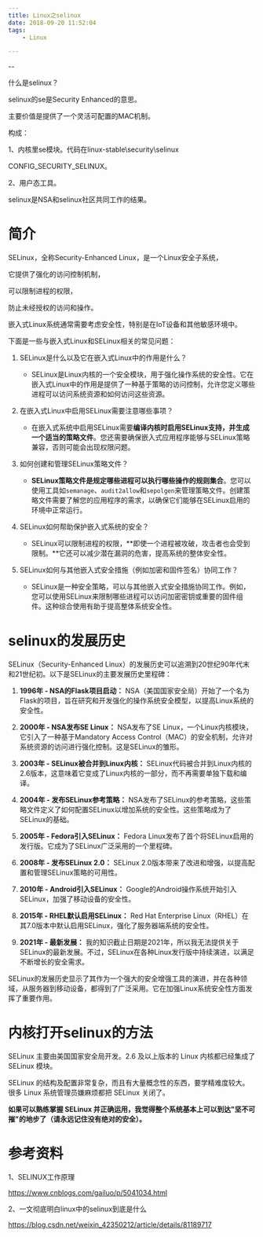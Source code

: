 ```yaml
---
title: Linux之selinux
date: 2018-09-20 11:52:04
tags:
	- Linux

---
```


--

什么是selinux？



selinux的se是Security Enhanced的意思。

主要价值是提供了一个灵活可配置的MAC机制。

构成：

1、内核里se模块。代码在linux-stable\security\selinux

CONFIG_SECURITY_SELINUX。

2、用户态工具。

selinux是NSA和selinux社区共同工作的结果。



# 简介

SELinux，全称Security-Enhanced Linux，是一个Linux安全子系统，

它提供了强化的访问控制机制，

可以限制进程的权限，

防止未经授权的访问和操作。

嵌入式Linux系统通常需要考虑安全性，特别是在IoT设备和其他敏感环境中。

下面是一些与嵌入式Linux和SELinux相关的常见问题：

1. SELinux是什么以及它在嵌入式Linux中的作用是什么？
   - SELinux是Linux内核的一个安全模块，用于强化操作系统的安全性。它在嵌入式Linux中的作用是提供了一种基于策略的访问控制，允许您定义哪些进程可以访问系统资源和如何访问这些资源。

2. 在嵌入式Linux中启用SELinux需要注意哪些事项？
   - 在嵌入式系统中启用SELinux需要**编译内核时启用SELinux支持，并生成一个适当的策略文件**。您还需要确保嵌入式应用程序能够与SELinux策略兼容，否则可能会出现权限问题。

3. 如何创建和管理SELinux策略文件？
   - **SELinux策略文件是规定哪些进程可以执行哪些操作的规则集合**。您可以使用工具如`semanage`、`audit2allow`和`sepolgen`来管理策略文件。创建策略文件需要了解您的应用程序的需求，以确保它们能够在SELinux启用的环境中正常运行。

4. SELinux如何帮助保护嵌入式系统的安全？
   - SELinux可以限制进程的权限，**即使一个进程被攻破，攻击者也会受到限制。**它还可以减少潜在漏洞的危害，提高系统的整体安全性。

5. SELinux如何与其他嵌入式安全措施（例如加密和固件签名）协同工作？
   - SELinux是一种安全策略，可以与其他嵌入式安全措施协同工作。例如，您可以使用SELinux来限制哪些进程可以访问加密密钥或重要的固件组件。这种综合使用有助于提高整体系统安全性。

# selinux的发展历史

SELinux（Security-Enhanced Linux）的发展历史可以追溯到20世纪90年代末和21世纪初。以下是SELinux的主要发展历史里程碑：

1. **1996年 - NSA的Flask项目启动：** NSA（美国国家安全局）开始了一个名为Flask的项目，旨在研究和开发强化的操作系统安全模型，以提高Linux系统的安全性。

2. **2000年 - NSA发布SE Linux：** NSA发布了SE Linux，一个Linux内核模块，它引入了一种基于Mandatory Access Control（MAC）的安全机制，允许对系统资源的访问进行强化控制。这是SELinux的雏形。

3. **2003年 - SELinux被合并到Linux内核：** SELinux代码被合并到Linux内核的2.6版本，这意味着它变成了Linux内核的一部分，而不再需要单独下载和编译。

4. **2004年 - 发布SELinux参考策略：** NSA发布了SELinux的参考策略，这些策略文件定义了如何配置SELinux以增加系统的安全性。这些策略成为了SELinux的基础。

5. **2005年 - Fedora引入SELinux：** Fedora Linux发布了首个将SELinux启用的发行版。它成为了SELinux广泛采用的一个里程碑。

6. **2008年 - 发布SELinux 2.0：** SELinux 2.0版本带来了改进和增强，以提高配置和管理SELinux策略的可用性。

7. **2010年 - Android引入SELinux：** Google的Android操作系统开始引入SELinux，加强了移动设备的安全性。

8. **2015年 - RHEL默认启用SELinux：** Red Hat Enterprise Linux（RHEL）在其7.0版本中默认启用SELinux，强化了服务器端系统的安全性。

9. **2021年 - 最新发展：** 我的知识截止日期是2021年，所以我无法提供关于SELinux的最新发展。不过，SELinux在各种Linux发行版中持续演进，以满足不断增长的安全需求。

SELinux的发展历史显示了其作为一个强大的安全增强工具的演进，并在各种领域，从服务器到移动设备，都得到了广泛采用。它在加强Linux系统安全性方面发挥了重要作用。

# 内核打开selinux的方法





SELinux 主要由美国国家安全局开发。2.6 及以上版本的 Linux 内核都已经集成了 SELinux 模块。

SELinux 的结构及配置非常复杂，而且有大量概念性的东西，要学精难度较大。很多 Linux 系统管理员嫌麻烦都把 SELinux 关闭了。

**如果可以熟练掌握 SELinux 并正确运用，我觉得整个系统基本上可以到达"坚不可摧"的地步了（请永远记住没有绝对的安全）。**



# 参考资料

1、SELINUX工作原理

https://www.cnblogs.com/gailuo/p/5041034.html

2、一文彻底明白linux中的selinux到底是什么

https://blog.csdn.net/weixin_42350212/article/details/81189717
